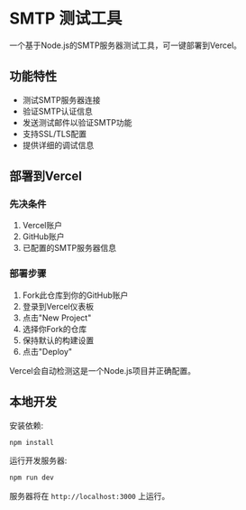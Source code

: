# SMTP 测试工具

一个基于Node.js的SMTP服务器测试工具，可一键部署到Vercel。

## 功能特性

- 测试SMTP服务器连接
- 验证SMTP认证信息
- 发送测试邮件以验证SMTP功能
- 支持SSL/TLS配置
- 提供详细的调试信息

## 部署到Vercel

### 先决条件

1. Vercel账户
2. GitHub账户
3. 已配置的SMTP服务器信息

### 部署步骤

1. Fork此仓库到你的GitHub账户
2. 登录到Vercel仪表板
3. 点击"New Project"
4. 选择你Fork的仓库
5. 保持默认的构建设置
6. 点击"Deploy"

Vercel会自动检测这是一个Node.js项目并正确配置。

## 本地开发

安装依赖:
```bash
npm install
```

运行开发服务器:
```bash
npm run dev
```

服务器将在 `http://localhost:3000` 上运行。
